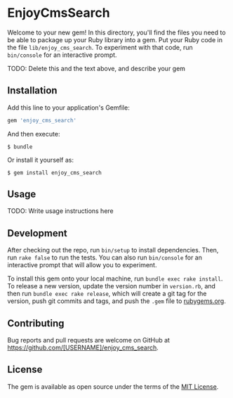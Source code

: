 # EnjoyCmsSearch

Welcome to your new gem! In this directory, you'll find the files you need to be able to package up your Ruby library into a gem. Put your Ruby code in the file `lib/enjoy_cms_search`. To experiment with that code, run `bin/console` for an interactive prompt.

TODO: Delete this and the text above, and describe your gem

## Installation

Add this line to your application's Gemfile:

```ruby
gem 'enjoy_cms_search'
```

And then execute:

    $ bundle

Or install it yourself as:

    $ gem install enjoy_cms_search

## Usage

TODO: Write usage instructions here

## Development

After checking out the repo, run `bin/setup` to install dependencies. Then, run `rake false` to run the tests. You can also run `bin/console` for an interactive prompt that will allow you to experiment.

To install this gem onto your local machine, run `bundle exec rake install`. To release a new version, update the version number in `version.rb`, and then run `bundle exec rake release`, which will create a git tag for the version, push git commits and tags, and push the `.gem` file to [rubygems.org](https://rubygems.org).

## Contributing

Bug reports and pull requests are welcome on GitHub at https://github.com/[USERNAME]/enjoy_cms_search.


## License

The gem is available as open source under the terms of the [MIT License](http://opensource.org/licenses/MIT).

